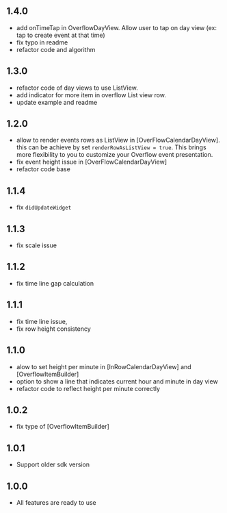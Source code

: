 ## 1.4.0

- add onTimeTap in OverflowDayView. Allow user to tap on day view (ex: tap to create event at that time)
- fix typo in readme
- refactor code and algorithm

## 1.3.0

- refactor code of day views to use ListView.
- add indicator for more item in overflow List view row.
- update example and readme

## 1.2.0

- allow to render events rows as ListView in [OverFlowCalendarDayView].
  this can be achieve by set `renderRowAsListView = true`. This brings more flexibility to you to customize your Overflow event presentation.
- fix event height issue in [OverFlowCalendarDayView]
- refactor code base

## 1.1.4

- fix `didUpdateWidget`

## 1.1.3

- fix scale issue

## 1.1.2

- fix time line gap calculation

## 1.1.1

- fix time line issue,
- fix row height consistency

## 1.1.0

- alow to set height per minute in [InRowCalendarDayView] and [OverflowItemBuilder]
- option to show a line that indicates current hour and minute in day view
- refactor code to reflect height per minute correctly

## 1.0.2

- fix type of [OverflowItemBuilder]

## 1.0.1

- Support older sdk version

## 1.0.0

- All features are ready to use
